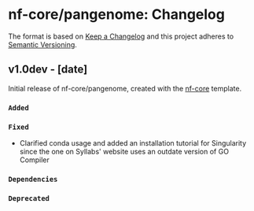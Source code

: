 # nf-core/pangenome: Changelog

The format is based on [Keep a Changelog](https://keepachangelog.com/en/1.0.0/)
and this project adheres to [Semantic Versioning](https://semver.org/spec/v2.0.0.html).

## v1.0dev - [date]

Initial release of nf-core/pangenome, created with the [nf-core](https://nf-co.re/) template.

### `Added`

### `Fixed`

- Clarified conda usage and added an installation tutorial for Singularity since the one on Syllabs' website uses an outdate version of GO Compiler

### `Dependencies`

### `Deprecated`
